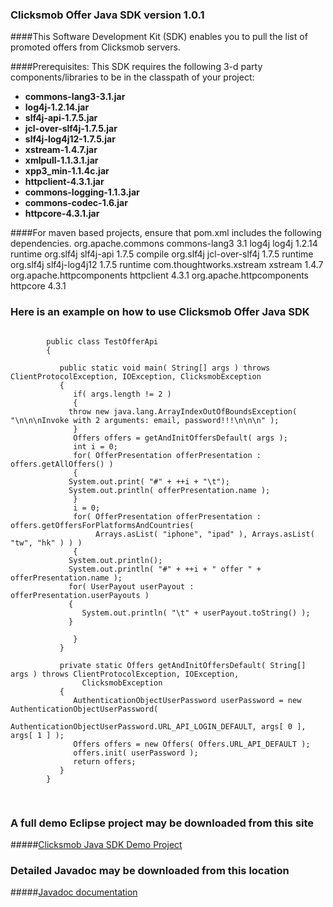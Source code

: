 ### Clicksmob Offer Java SDK version 1.0.1

####This Software Development Kit (SDK) enables you to pull the list of promoted offers from Clicksmob servers.  

####Prerequisites:
This SDK requires the following 3-d party components/libraries to be in the classpath of your project:
*  **commons-lang3-3.1.jar**
*  **log4j-1.2.14.jar**
*  **slf4j-api-1.7.5.jar**
*  **jcl-over-slf4j-1.7.5.jar**
*  **slf4j-log4j12-1.7.5.jar**
*  **xstream-1.4.7.jar**
*  **xmlpull-1.1.3.1.jar**
*  **xpp3_min-1.1.4c.jar**
*  **httpclient-4.3.1.jar**
*  **commons-logging-1.1.3.jar**
*  **commons-codec-1.6.jar**
*  **httpcore-4.3.1.jar**

####For maven based projects, ensure that pom.xml includes the following dependencies.
        <dependencies>
                <dependency>
                        <groupId>org.apache.commons</groupId>
                        <artifactId>commons-lang3</artifactId>
                        <version>3.1</version>
                </dependency>
                <dependency>
                        <groupId>log4j</groupId>
                        <artifactId>log4j</artifactId>
                        <version>1.2.14</version>
                        <scope>runtime</scope>
                </dependency>
                <dependency>
                        <groupId>org.slf4j</groupId>
                        <artifactId>slf4j-api</artifactId>
                        <version>1.7.5</version>
                        <scope>compile</scope>
                </dependency>
                <dependency>
                        <groupId>org.slf4j</groupId>
                        <artifactId>jcl-over-slf4j</artifactId>
                        <version>1.7.5</version>
                        <scope>runtime</scope>
                </dependency>
                <dependency>
                        <groupId>org.slf4j</groupId>
                        <artifactId>slf4j-log4j12</artifactId>
                        <version>1.7.5</version>
                        <scope>runtime</scope>
                </dependency>
                <dependency>
                        <groupId>com.thoughtworks.xstream</groupId>
                        <artifactId>xstream</artifactId>
                        <version>1.4.7</version>
                </dependency>
                <dependency>
                        <groupId>org.apache.httpcomponents</groupId>
                        <artifactId>httpclient</artifactId>
                        <version>4.3.1</version>
                </dependency>
                <dependency>
                        <groupId>org.apache.httpcomponents</groupId>
                        <artifactId>httpcore</artifactId>
                        <version>4.3.1</version>
                </dependency>
        </dependencies>

### Here is an example on how to use Clicksmob Offer Java SDK
<pre>
<code>
		public class TestOfferApi
		{

		   public static void main( String[] args ) throws ClientProtocolException, IOException, ClicksmobException
		   {
		      if( args.length != 2 )
		      {
			 throw new java.lang.ArrayIndexOutOfBoundsException( "\n\n\nInvoke with 2 arguments: email, password!!!\n\n\n" );
		      }
		      Offers offers = getAndInitOffersDefault( args );
		      int i = 0;
		      for( OfferPresentation offerPresentation : offers.getAllOffers() )
		      {
			 System.out.print( "#" + ++i + "\t");
			 System.out.println( offerPresentation.name );
		      }
		      i = 0;
		      for( OfferPresentation offerPresentation : offers.getOffersForPlatformsAndCountries(
			       Arrays.asList( "iphone", "ipad" ), Arrays.asList( "tw", "hk" ) ) )
		      {
			 System.out.println();
			 System.out.println( "#" + ++i + " offer " + offerPresentation.name );
			 for( UserPayout userPayout : offerPresentation.userPayouts )
			 {
			    System.out.println( "\t" + userPayout.toString() );
			 }
			 
		      }
		   }

		   private static Offers getAndInitOffersDefault( String[] args ) throws ClientProtocolException, IOException,
			    ClicksmobException
		   {
		      AuthenticationObjectUserPassword userPassword = new AuthenticationObjectUserPassword(
			       AuthenticationObjectUserPassword.URL_API_LOGIN_DEFAULT, args[ 0 ], args[ 1 ] );
		      Offers offers = new Offers( Offers.URL_API_DEFAULT );
		      offers.init( userPassword );
		      return offers;
		   }
		}
		</code>
		</pre>
### A full demo Eclipse project may be downloaded from this site
#####[Clicksmob Java SDK Demo Project](https://github.com/clicksmob/clicksmob-offer-sdk/tree/master/test-eclipse-project)
### Detailed Javadoc may be downloaded from this location
#####[Javadoc documentation](https://github.com/clicksmob/clicksmob-offer-sdk/tree/master/doc)

